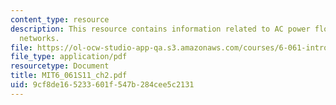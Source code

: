 ```yaml
---
content_type: resource
description: This resource contains information related to AC power flow in linear
  networks.
file: https://ol-ocw-studio-app-qa.s3.amazonaws.com/courses/6-061-introduction-to-electric-power-systems-spring-2011/9cf8de165233601f547b284cee5c2131_MIT6_061S11_ch2.pdf
file_type: application/pdf
resourcetype: Document
title: MIT6_061S11_ch2.pdf
uid: 9cf8de16-5233-601f-547b-284cee5c2131
---
```

